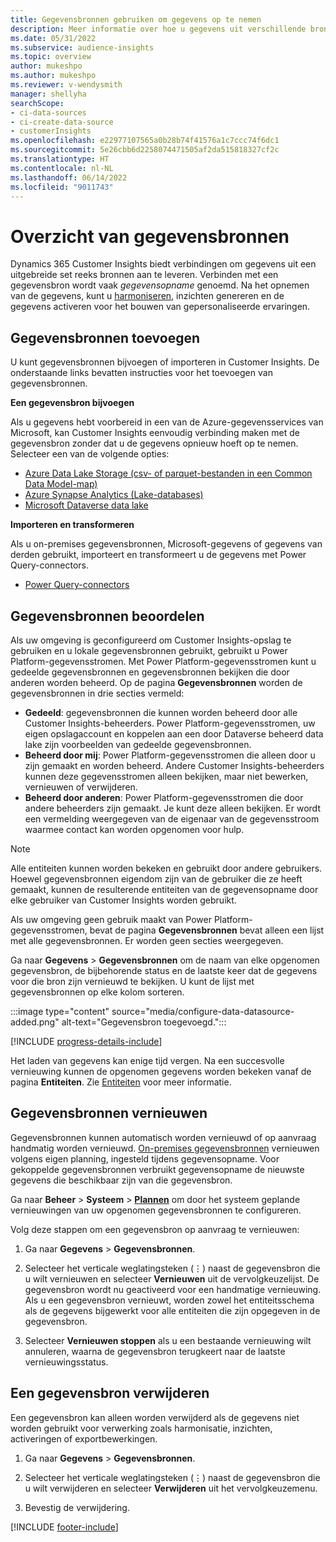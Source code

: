 ```yaml
---
title: Gegevensbronnen gebruiken om gegevens op te nemen
description: Meer informatie over hoe u gegevens uit verschillende bronnen kunt importeren.
ms.date: 05/31/2022
ms.subservice: audience-insights
ms.topic: overview
author: mukeshpo
ms.author: mukeshpo
ms.reviewer: v-wendysmith
manager: shellyha
searchScope:
- ci-data-sources
- ci-create-data-source
- customerInsights
ms.openlocfilehash: e22977107565a0b28b74f41576a1c7ccc74f6dc1
ms.sourcegitcommit: 5e26cbb6d2258074471505af2da515818327cf2c
ms.translationtype: HT
ms.contentlocale: nl-NL
ms.lasthandoff: 06/14/2022
ms.locfileid: "9011743"
---
```

# <a name="data-sources-overview"></a>Overzicht van gegevensbronnen

Dynamics 365 Customer Insights biedt verbindingen om gegevens uit een uitgebreide set reeks bronnen aan te leveren. Verbinden met een gegevensbron wordt vaak *gegevensopname* genoemd. Na het opnemen van de gegevens, kunt u [harmoniseren](data-unification.md), inzichten genereren en de gegevens activeren voor het bouwen van gepersonaliseerde ervaringen.

## <a name="add-data-sources"></a>Gegevensbronnen toevoegen

U kunt gegevensbronnen bijvoegen of importeren in Customer Insights. De onderstaande links bevatten instructies voor het toevoegen van gegevensbronnen.

**Een gegevensbron bijvoegen**

Als u gegevens hebt voorbereid in een van de Azure-gegevensservices van Microsoft, kan Customer Insights eenvoudig verbinding maken met de gegevensbron zonder dat u de gegevens opnieuw hoeft op te nemen. Selecteer een van de volgende opties:
- [Azure Data Lake Storage (csv- of parquet-bestanden in een Common Data Model-map)](connect-common-data-model.md)
- [Azure Synapse Analytics (Lake-databases)](connect-synapse.md)
- [Microsoft Dataverse data lake](connect-dataverse-managed-lake.md)

**Importeren en transformeren**

Als u on-premises gegevensbronnen, Microsoft-gegevens of gegevens van derden gebruikt, importeert en transformeert u de gegevens met Power Query-connectors.
- [Power Query-connectors](connect-power-query.md)

## <a name="review-data-sources"></a>Gegevensbronnen beoordelen

Als uw omgeving is geconfigureerd om Customer Insights-opslag te gebruiken en u lokale gegevensbronnen gebruikt, gebruikt u Power Platform-gegevensstromen. Met Power Platform-gegevensstromen kunt u gedeelde gegevensbronnen en gegevensbronnen bekijken die door anderen worden beheerd. Op de pagina **Gegevensbronnen** worden de gegevensbronnen in drie secties vermeld:
- **Gedeeld**: gegevensbronnen die kunnen worden beheerd door alle Customer Insights-beheerders. Power Platform-gegevensstromen, uw eigen opslagaccount en koppelen aan een door Dataverse beheerd data lake zijn voorbeelden van gedeelde gegevensbronnen.
- **Beheerd door mij**: Power Platform-gegevensstromen die alleen door u zijn gemaakt en worden beheerd. Andere Customer Insights-beheerders kunnen deze gegevensstromen alleen bekijken, maar niet bewerken, vernieuwen of verwijderen.
- **Beheerd door anderen**: Power Platform-gegevensstromen die door andere beheerders zijn gemaakt. Je kunt deze alleen bekijken. Er wordt een vermelding weergegeven van de eigenaar van de gegevensstroom waarmee contact kan worden opgenomen voor hulp.
> [!NOTE]
> Alle entiteiten kunnen worden bekeken en gebruikt door andere gebruikers. Hoewel gegevensbronnen eigendom zijn van de gebruiker die ze heeft gemaakt, kunnen de resulterende entiteiten van de gegevensopname door elke gebruiker van Customer Insights worden gebruikt.

Als uw omgeving geen gebruik maakt van Power Platform-gegevensstromen, bevat de pagina **Gegevensbronnen** bevat alleen een lijst met alle gegevensbronnen. Er worden geen secties weergegeven.

Ga naar **Gegevens** > **Gegevensbronnen** om de naam van elke opgenomen gegevensbron, de bijbehorende status en de laatste keer dat de gegevens voor die bron zijn vernieuwd te bekijken. U kunt de lijst met gegevensbronnen op elke kolom sorteren.

:::image type="content" source="media/configure-data-datasource-added.png" alt-text="Gegevensbron toegevoegd.":::

[!INCLUDE [progress-details-include](includes/progress-details-pane.md)]

Het laden van gegevens kan enige tijd vergen. Na een succesvolle vernieuwing kunnen de opgenomen gegevens worden bekeken vanaf de pagina **Entiteiten**. Zie [Entiteiten](entities.md) voor meer informatie.

## <a name="refresh-data-sources"></a>Gegevensbronnen vernieuwen

Gegevensbronnen kunnen automatisch worden vernieuwd of op aanvraag handmatig worden vernieuwd. [On-premises gegevensbronnen](connect-power-query.md#add-data-from-on-premises-data-sources) vernieuwen volgens eigen planning, ingesteld tijdens gegevensopname. Voor gekoppelde gegevensbronnen verbruikt gegevensopname de nieuwste gegevens die beschikbaar zijn van die gegevensbron.

Ga naar **Beheer** > **Systeem** > [**Plannen**](system.md#schedule-tab) om door het systeem geplande vernieuwingen van uw opgenomen gegevensbronnen te configureren.

Volg deze stappen om een gegevensbron op aanvraag te vernieuwen:

1. Ga naar **Gegevens** > **Gegevensbronnen**.

1. Selecteer het verticale weglatingsteken (&vellip;) naast de gegevensbron die u wilt vernieuwen en selecteer **Vernieuwen** uit de vervolgkeuzelijst. De gegevensbron wordt nu geactiveerd voor een handmatige vernieuwing. Als u een gegevensbron vernieuwt, worden zowel het entiteitsschema als de gegevens bijgewerkt voor alle entiteiten die zijn opgegeven in de gegevensbron.

1. Selecteer **Vernieuwen stoppen** als u een bestaande vernieuwing wilt annuleren, waarna de gegevensbron terugkeert naar de laatste vernieuwingsstatus.

## <a name="delete-a-data-source"></a>Een gegevensbron verwijderen

Een gegevensbron kan alleen worden verwijderd als de gegevens niet worden gebruikt voor verwerking zoals harmonisatie, inzichten, activeringen of exportbewerkingen.

1. Ga naar **Gegevens** > **Gegevensbronnen**.

2. Selecteer het verticale weglatingsteken (&vellip;) naast de gegevensbron die u wilt verwijderen en selecteer **Verwijderen** uit het vervolgkeuzemenu.

3. Bevestig de verwijdering.


[!INCLUDE [footer-include](includes/footer-banner.md)]
